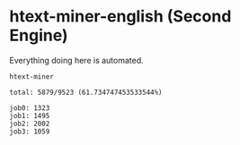 # htext-miner-english (Second Engine)

Everything doing here is automated.

```
htext-miner

total: 5879/9523 (61.734747453533544%)

job0: 1323
job1: 1495
job2: 2002
job3: 1059
```